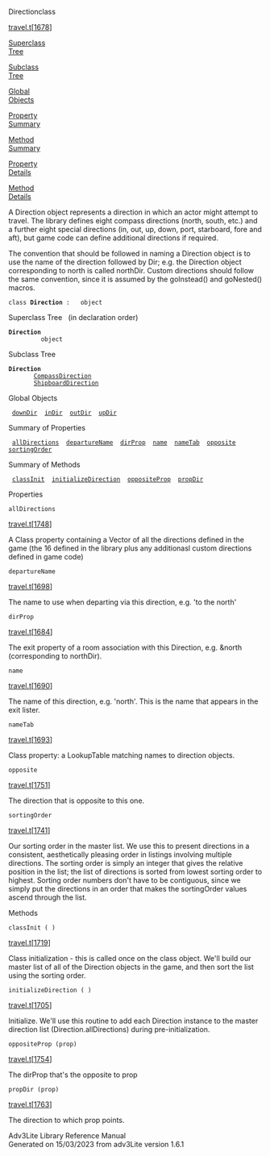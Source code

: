 ---
---
<span class="title">Direction</span><span class="type">class</span>

[travel.t](../file/travel.t.html)\[[1678](../source/travel.t.html#1678)\]

[Superclass  
Tree](#_SuperClassTree_)

[Subclass  
Tree](#_SubClassTree_)

[Global  
Objects](#_ObjectSummary_)

[Property  
Summary](#_PropSummary_)

[Method  
Summary](#_MethodSummary_)

[Property  
Details](#_Properties_)

[Method  
Details](#_Methods_)

<div class="fdesc">

A Direction object represents a direction in which an actor might
attempt to travel. The library defines eight compass directions (north,
south, etc.) and a further eight special directions (in, out, up, down,
port, starboard, fore and aft), but game code can define additional
directions if required.

The convention that should be followed in naming a Direction object is
to use the name of the direction followed by Dir; e.g. the Direction
object corresponding to north is called northDir. Custom directions
should follow the same convention, since it is assumed by the
goInstead() and goNested() macros.

`class `**`Direction`**` :   object`

</div>

<span id="_SuperClassTree_"></span>

<div class="mjhd">

<span class="hdln">Superclass Tree</span>   (in declaration order)

</div>

**`Direction`**  
`         object`  
<span id="_SubClassTree_"></span>

<div class="mjhd">

<span class="hdln">Subclass Tree</span>  

</div>

**`Direction`**  
`         `[`CompassDirection`](../object/CompassDirection.html)  
`         `[`ShipboardDirection`](../object/ShipboardDirection.html)  
<span id="_ObjectSummary_"></span>

<div class="mjhd">

<span class="hdln">Global Objects</span>  

</div>

` `[`downDir`](../object/downDir.html)`  `[`inDir`](../object/inDir.html)`  `[`outDir`](../object/outDir.html)`  `[`upDir`](../object/upDir.html)`  `
<span id="_PropSummary_"></span>

<div class="mjhd">

<span class="hdln">Summary of Properties</span>  

</div>

` `[`allDirections`](#allDirections)`  `[`departureName`](#departureName)`  `[`dirProp`](#dirProp)`  `[`name`](#name)`  `[`nameTab`](#nameTab)`  `[`opposite`](#opposite)`  `[`sortingOrder`](#sortingOrder)`  `

<span id="_MethodSummary_"></span>

<div class="mjhd">

<span class="hdln">Summary of Methods</span>  

</div>

` `[`classInit`](#classInit)`  `[`initializeDirection`](#initializeDirection)`  `[`oppositeProp`](#oppositeProp)`  `[`propDir`](#propDir)`  `

<span id="_Properties_"></span>

<div class="mjhd">

<span class="hdln">Properties</span>  

</div>

<span id="allDirections"></span>

`allDirections`

[travel.t](../file/travel.t.html)\[[1748](../source/travel.t.html#1748)\]

<div class="desc">

A Class property containing a Vector of all the directions defined in
the game (the 16 defined in the library plus any additionasl custom
directions defined in game code)

</div>

<span id="departureName"></span>

`departureName`

[travel.t](../file/travel.t.html)\[[1698](../source/travel.t.html#1698)\]

<div class="desc">

The name to use when departing via this direction, e.g. 'to the north'

</div>

<span id="dirProp"></span>

`dirProp`

[travel.t](../file/travel.t.html)\[[1684](../source/travel.t.html#1684)\]

<div class="desc">

The exit property of a room association with this Direction, e.g. &north
(corresponding to northDir).

</div>

<span id="name"></span>

`name`

[travel.t](../file/travel.t.html)\[[1690](../source/travel.t.html#1690)\]

<div class="desc">

The name of this direction, e.g. 'north'. This is the name that appears
in the exit lister.

</div>

<span id="nameTab"></span>

`nameTab`

[travel.t](../file/travel.t.html)\[[1693](../source/travel.t.html#1693)\]

<div class="desc">

Class property: a LookupTable matching names to direction objects.

</div>

<span id="opposite"></span>

`opposite`

[travel.t](../file/travel.t.html)\[[1751](../source/travel.t.html#1751)\]

<div class="desc">

The direction that is opposite to this one.

</div>

<span id="sortingOrder"></span>

`sortingOrder`

[travel.t](../file/travel.t.html)\[[1741](../source/travel.t.html#1741)\]

<div class="desc">

Our sorting order in the master list. We use this to present directions
in a consistent, aesthetically pleasing order in listings involving
multiple directions. The sorting order is simply an integer that gives
the relative position in the list; the list of directions is sorted from
lowest sorting order to highest. Sorting order numbers don't have to be
contiguous, since we simply put the directions in an order that makes
the sortingOrder values ascend through the list.

</div>

<span id="_Methods_"></span>

<div class="mjhd">

<span class="hdln">Methods</span>  

</div>

<span id="classInit"></span>

`classInit ( )`

[travel.t](../file/travel.t.html)\[[1719](../source/travel.t.html#1719)\]

<div class="desc">

Class initialization - this is called once on the class object. We'll
build our master list of all of the Direction objects in the game, and
then sort the list using the sorting order.

</div>

<span id="initializeDirection"></span>

`initializeDirection ( )`

[travel.t](../file/travel.t.html)\[[1705](../source/travel.t.html#1705)\]

<div class="desc">

Initialize. We'll use this routine to add each Direction instance to the
master direction list (Direction.allDirections) during
pre-initialization.

</div>

<span id="oppositeProp"></span>

`oppositeProp (prop)`

[travel.t](../file/travel.t.html)\[[1754](../source/travel.t.html#1754)\]

<div class="desc">

The dirProp that's the opposite to prop

</div>

<span id="propDir"></span>

`propDir (prop)`

[travel.t](../file/travel.t.html)\[[1763](../source/travel.t.html#1763)\]

<div class="desc">

The direction to which prop points.

</div>

<div class="ftr">

Adv3Lite Library Reference Manual  
Generated on 15/03/2023 from adv3Lite version 1.6.1

</div>
